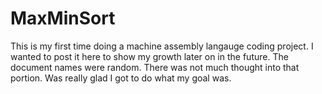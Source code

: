 # MaxMinSort

This is my first time doing a machine assembly langauge coding project. I wanted to post it here to show my growth later on in the future.
The document names were random. There was not much thought into that portion. Was really glad I got to do what my goal was.
